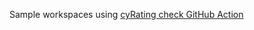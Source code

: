 Sample workspaces using [cyRating check GitHub Action](https://github.com/cyr3con-ai/cyRating-check-action)
